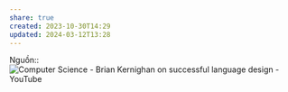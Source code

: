 ```yaml
---
share: true
created: 2023-10-30T14:29
updated: 2024-03-12T13:28
---
```

Nguồn:: ![Computer Science - Brian Kernighan on successful language design - YouTube](https://youtu.be/Sg4U4r_AgJU?si=aYt8PJjJWOvdjkC_&t=735)